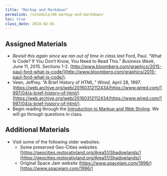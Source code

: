 ```yaml
---
title: "Markup and Markdown"
permalink: /schedule/06-markup-and-markdown/
toc: true
class_date: 2024-02-01
---
```


## Assigned Materials

- *Revisit this again since we ran out of time in class last* Ford, Paul. “What Is Code? If You Don’t Know, You Need to Read This.” *Business Week*, June 11, 2015. Sections 1-2. [http://www.bloomberg.com/graphics/2015-paul-ford-what-is-code/](http://www.bloomberg.com/graphics/2015-paul-ford-what-is-code/).
- Veen, Jeffrey. “A Brief History of HTML.” *Wired*, April 28, 1997. (https://web.archive.org/web/20160312112434/https://www.wired.com/1997/04/a-brief-history-of-html/)[https://web.archive.org/web/20160312112434/https://www.wired.com/1997/04/a-brief-history-of-html/].
- Begin reading through the [Introduction to Markup and Web Styling]({{site.baseurl}}/materials/introducing-humanities-computing/06-intro-markup). We will go through questions in class.


## Additional Materials

- Visit some of the following older websites:
  - Some preserved Geo-Cities websites [https://geocities.restorativland.org/Area51/Shadowlands/](https://geocities.restorativland.org/Area51/Shadowlands/)
  - Original Space Jam website (https://www.spacejam.com/1996/)[https://www.spacejam.com/1996/]